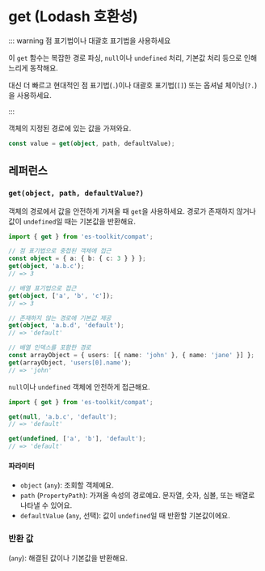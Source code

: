 # get (Lodash 호환성)

::: warning 점 표기법이나 대괄호 표기법을 사용하세요

이 `get` 함수는 복잡한 경로 파싱, `null`이나 `undefined` 처리, 기본값 처리 등으로 인해 느리게 동작해요.

대신 더 빠르고 현대적인 점 표기법(`.`)이나 대괄호 표기법(`[]`) 또는 옵셔널 체이닝(`?.`)을 사용하세요.

:::

객체의 지정된 경로에 있는 값을 가져와요.

```typescript
const value = get(object, path, defaultValue);
```

## 레퍼런스

### `get(object, path, defaultValue?)`

객체의 경로에서 값을 안전하게 가져올 때 `get`을 사용하세요. 경로가 존재하지 않거나 값이 `undefined`일 때는 기본값을 반환해요.

```typescript
import { get } from 'es-toolkit/compat';

// 점 표기법으로 중첩된 객체에 접근
const object = { a: { b: { c: 3 } } };
get(object, 'a.b.c');
// => 3

// 배열 표기법으로 접근
get(object, ['a', 'b', 'c']);
// => 3

// 존재하지 않는 경로에 기본값 제공
get(object, 'a.b.d', 'default');
// => 'default'

// 배열 인덱스를 포함한 경로
const arrayObject = { users: [{ name: 'john' }, { name: 'jane' }] };
get(arrayObject, 'users[0].name');
// => 'john'
```

`null`이나 `undefined` 객체에 안전하게 접근해요.

```typescript
import { get } from 'es-toolkit/compat';

get(null, 'a.b.c', 'default');
// => 'default'

get(undefined, ['a', 'b'], 'default');
// => 'default'
```

#### 파라미터

- `object` (`any`): 조회할 객체예요.
- `path` (`PropertyPath`): 가져올 속성의 경로예요. 문자열, 숫자, 심볼, 또는 배열로 나타낼 수 있어요.
- `defaultValue` (`any`, 선택): 값이 `undefined`일 때 반환할 기본값이에요.

### 반환 값

(`any`): 해결된 값이나 기본값을 반환해요.
